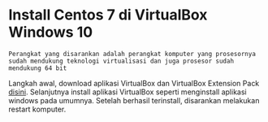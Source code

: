 # Install Centos 7 di VirtualBox Windows 10
```plaintext
Perangkat yang disarankan adalah perangkat komputer yang prosesornya sudah mendukung teknologi virtualisasi dan juga prosesor sudah mendukung 64 bit
```
Langkah awal, download aplikasi VirtualBox dan VirtualBox Extension Pack <a href="https://www.virtualbox.org/wiki/Downloads" target="_blank">disini</a>.
Selanjutnya install aplikasi VirtualBox seperti menginstall aplikasi windows pada umumnya.
Setelah berhasil terinstall, disarankan melakukan restart komputer.